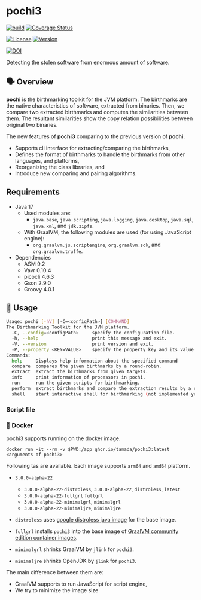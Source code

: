# pochi3

[![build](https://github.com/tamada/pochi3/actions/workflows/build.yaml/badge.svg)](https://github.com/tamada/pochi3/actions/workflows/build.yaml)
[![Coverage Status](https://coveralls.io/repos/github/tamada/pochi3/badge.svg?branch=main)](https://coveralls.io/github/tamada/pochi3?branch=main)

[![License](https://img.shields.io/badge/License-Apache%202.0-green.svg)](https://github.com/tamada/pochi3/blob/main/LICENSE)
[![Version](https://img.shields.io/badge/Version-v3.0.0--alpha--22-green.svg)](https://github.com/tamada/pochi3/releases/tag/v3.0.0-alpha-22)

[![DOI](https://zenodo.org/badge/499123744.svg)](https://zenodo.org/badge/latestdoi/499123744)

Detecting the stolen software from enormous amount of software.

## :speaking_head: Overview

**pochi** is the birthmarking toolkit for the JVM platform.
The birthmarks are the native characteristics of software, extracted from binaries.
Then, we compare two extracted birthmarks and computes the similarities between them.
The resultant similarities show the copy relation possibilities between original two binaries.

The new features of **pochi3** comparing to the previous version of **pochi**.

* Supports cli interface for extracting/comparing the birthmarks,
* Defines the format of birthmarks to handle the birthmarks from other languages, and platforms,
* Reorganizing the class libraries, and
* Introduce new comparing and pairing algorithms.

## Requirements

* Java 17
  * Used modules are:
    * `java.base`, `java.scripting`, `java.logging`, `java.desktop`, `java.sql`, `java.xml`, and `jdk.zipfs`.
  * With GraalVM, the following modules are used (for using JavaScript engine):
    * `org.graalvm.js.scriptengine`, `org.graalvm.sdk`, and `org.graalvm.truffe`.
* Dependencies
  * ASM 9.2
  * Vavr 0.10.4
  * picocli 4.6.3
  * Gson 2.9.0
  * Groovy 4.0.1

## :runner: Usage

```sh
Usage: pochi [-hV] [-C=<configPath>] [COMMAND]
The Birthmarking Toolkit for the JVM platform.
  -C, --config=<configPath>     specify the configuration file.
  -h, --help                    print this message and exit.
  -V, --version                 print version and exit.
  -P, --property <KEY=VALUE>    specify the property key and its value.
Commands:
  help     Displays help information about the specified command
  compare  compares the given birthmarks by a round-robin.
  extract  extract the birthmarks from given targets.
  info     print information of processors in pochi.
  run      run the given scripts for birthmarking.
  perform  extract birthmarks and compare the extraction results by a round-robin.
  shell    start interactive shell for birthmarking (not implemented yet).
```

### Script file

### :whale: Docker

pochi3 supports running on the docker image.

```shell
docker run -it --rm -v $PWD:/app ghcr.io/tamada/pochi3:latest <arguments of pochi3>
```

Following tas are available.
Each image supports `arm64` and `amd64` platform.

* `3.0.0-alpha-22`
  * `3.0.0-alpha-22-distroless`, `3.0.0-alpha-22`, `distroless`, `latest`
  * `3.0.0-alpha-22-fullgrl` `fullgrl`
  * `3.0.0-alpha-22-minimalgrl`, `minimalgrl`
  * `3.0.0-alpha-22-minimaljre`, `minimaljre`

* `distroless` uses [google distroless java image](https://github.com/GoogleContainerTools/distroless/blob/main/java/README.md) for the base image.
* `fullgrl` installs `pochi3` into the base image of [GraalVM community edition container images](https://github.com/graalvm/container).
* `minimalgrl` shrinks GraalVM by `jlink` for `pochi3`.
* `minimaljre` shrinks OpenJDK by `jlink` for `pochi3`.

The main difference between them are:

* GraalVM supports to run JavaScript for script engine,
* We try to minimize the image size
